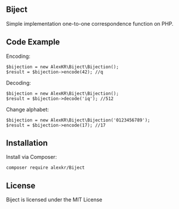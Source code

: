 ## Biject 

Simple implementation one-to-one correspondence function on PHP.

## Code Example

Encoding:
```
$bijection = new AlexKR\Biject\Bijection();
$result = $bijection->encode(42); //q
```

Decoding:
```
$bijection = new AlexKR\Biject\Bijection();
$result = $bijection->decode('iq'); //512
```

Change alphabet:

```
$bijection = new AlexKR\Biject\Bijection('0123456789');
$result = $bijection->encode(17); //17
```

## Installation

Install via Composer:

```
composer require alexkr/Biject
```

## License

Biject is licensed under the MIT License